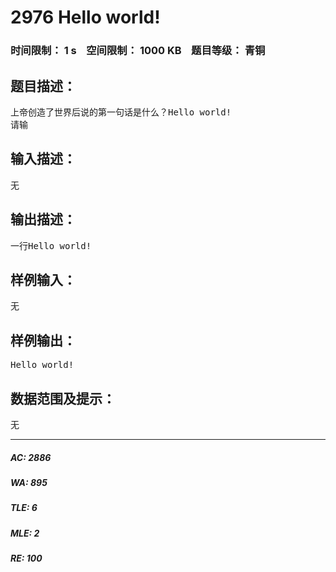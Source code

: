 # 2976 Hello world!   
### 时间限制： 1 s&nbsp;&nbsp;&nbsp;&nbsp;空间限制： 1000 KB&nbsp;&nbsp;&nbsp;&nbsp;题目等级： 青铜  
## 题目描述：  

<pre>
上帝创造了世界后说的第一句话是什么？Hello world!
请输
</pre>
  
  
## 输入描述：  

<pre>
无
</pre>
  
  
## 输出描述：  

<pre>
一行Hello world!
</pre>
  
  
## 样例输入：  

<pre>
无
</pre>
  
  
## 样例输出：  

<pre>
Hello world!
</pre>
  
  
## 数据范围及提示：  

<pre>
无
</pre>
  
  
***  

##### AC: 2886  
##### WA: 895  
##### TLE: 6  
##### MLE: 2  
##### RE: 100  
